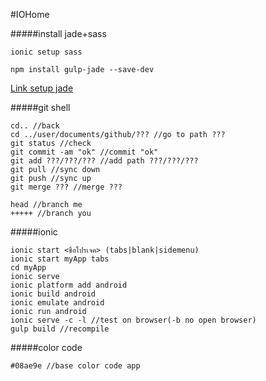 #IOHome

#####install jade+sass
```
ionic setup sass

npm install gulp-jade --save-dev
```
[Link setup jade](http://forum.ionicframework.com/t/how-to-add-support-for-jade-templates-in-ionic/19681)

#####git shell
```
cd.. //back
cd ../user/documents/github/??? //go to path ???
git status //check
git commit -am "ok" //commit "ok"
git add ???/???/??? //add path ???/???/???
git pull //sync down
git push //sync up
git merge ??? //merge ???

head //branch me
+++++ //branch you
```

#####ionic
```
ionic start <ชื่อโปรเจค> (tabs|blank|sidemenu)
ionic start myApp tabs
cd myApp
ionic serve
ionic platform add android
ionic build android
ionic emulate android
ionic run android
ionic serve -c -l //test on browser(-b no open browser)
gulp build //recompile
```

#####color code
```
#08ae9e //base color code app
```
